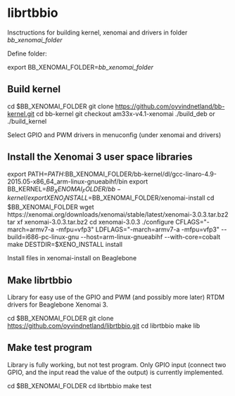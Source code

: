# librtbbio

Insctructions for building kernel, xenomai and drivers in folder _bb_xenomai_folder_

Define folder:

export BB_XENOMAI_FOLDER=_bb_xenomai_folder_

## Build kernel

cd $BB_XENOMAI_FOLDER
git clone https://github.com/oyvindnetland/bb-kernel.git
cd bb-kernel
git checkout am33x-v4.1-xenomai
./build_deb or ./build_kernel

Select GPIO and PWM drivers in menuconfig (under xenomai and drivers)

## Install the Xenomai 3 user space libraries

export PATH=$PATH:$BB_XENOMAI_FOLDER/bb-kernel/dl/gcc-linaro-4.9-2015.05-x86_64_arm-linux-gnueabihf/bin
export BB_KERNEL=$BB_XENOMAI_FOLDER/bb-kernel/ 
export XENO_INSTALL=$BB_XENOMAI_FOLDER/xenomai-install
cd $BB_XENOMAI_FOLDER
wget https://xenomai.org/downloads/xenomai/stable/latest/xenomai-3.0.3.tar.bz2
tar xf xenomai-3.0.3.tar.bz2
cd xenomai-3.0.3
./configure CFLAGS="-march=armv7-a -mfpu=vfp3" LDFLAGS="-march=armv7-a -mfpu=vfp3" --build=i686-pc-linux-gnu --host=arm-linux-gnueabihf --with-core=cobalt
make DESTDIR=$XENO_INSTALL install

Install files in xenomai-install on Beaglebone

## Make librtbbio

Library for easy use of the GPIO and PWM (and possibly more later) RTDM drivers for Beaglebone Xenomai 3.

cd $BB_XENOMAI_FOLDER
git clone https://github.com/oyvindnetland/librtbbio.git
cd librtbbio
make lib

## Make test program

Library is fully working, but not test program. Only GPIO input (connect two GPIO, and the input read the value of the output) is currently implemented.

cd $BB_XENOMAI_FOLDER
cd librtbbio
make test


